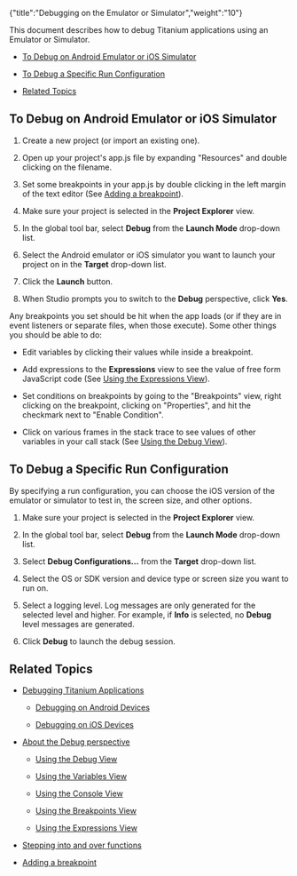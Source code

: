 {"title":"Debugging on the Emulator or Simulator","weight":"10"}

This document describes how to debug Titanium applications using an Emulator or Simulator.

* [To Debug on Android Emulator or iOS Simulator](#ToDebugonAndroidEmulatororiOSSimulator)

* [To Debug a Specific Run Configuration](#ToDebugaSpecificRunConfiguration)

* [Related Topics](#RelatedTopics)


## To Debug on Android Emulator or iOS Simulator

1. Create a new project (or import an existing one).

2. Open up your project's app.js file by expanding "Resources" and double clicking on the filename.

3. Set some breakpoints in your app.js by double clicking in the left margin of the text editor (See [Adding a breakpoint](/docs/appc/Axway_Appcelerator_Studio/Axway_Appcelerator_Studio_Guide/Web_Development/JavaScript_Development/Debugging_JavaScript/Adding_a_breakpoint/)).

4. Make sure your project is selected in the **Project Explorer** view.

5. In the global tool bar, select **Debug** from the **Launch Mode** drop-down list.

6. Select the Android emulator or iOS simulator you want to launch your project on in the **Target** drop-down list.

7. Click the **Launch** button.

8. When Studio prompts you to switch to the **Debug** perspective, click **Yes**.


Any breakpoints you set should be hit when the app loads (or if they are in event listeners or separate files, when those execute). Some other things you should be able to do:

* Edit variables by clicking their values while inside a breakpoint.

* Add expressions to the **Expressions** view to see the value of free form JavaScript code (See [Using the Expressions View](/docs/appc/Axway_Appcelerator_Studio/Axway_Appcelerator_Studio_Guide/Web_Development/JavaScript_Development/Debugging_JavaScript/About_the_Debug_perspective/Using_the_Expressions_View/)).

* Set conditions on breakpoints by going to the "Breakpoints" view, right clicking on the breakpoint, clicking on "Properties", and hit the checkmark next to "Enable Condition".

* Click on various frames in the stack trace to see values of other variables in your call stack (See [Using the Debug View](/docs/appc/Axway_Appcelerator_Studio/Axway_Appcelerator_Studio_Guide/Web_Development/JavaScript_Development/Debugging_JavaScript/About_the_Debug_perspective/Using_the_Debug_View/)).


## To Debug a Specific Run Configuration

By specifying a run configuration, you can choose the iOS version of the emulator or simulator to test in, the screen size, and other options.

1. Make sure your project is selected in the **Project Explorer** view.

2. In the global tool bar, select **Debug** from the **Launch Mode** drop-down list.

3. Select **Debug Configurations...** from the **Target** drop-down list.

4. Select the OS or SDK version and device type or screen size you want to run on.

5. Select a logging level. Log messages are only generated for the selected level and higher. For example, if **Info** is selected, no **Debug** level messages are generated.

6. Click **Debug** to launch the debug session.


## Related Topics

* [Debugging Titanium Applications](/docs/appc/Axway_Appcelerator_Studio/Axway_Appcelerator_Studio_Guide/Titanium_Development/Debugging_Titanium_Applications/)

  * [Debugging on Android Devices](/docs/appc/Axway_Appcelerator_Studio/Axway_Appcelerator_Studio_Guide/Titanium_Development/Debugging_Titanium_Applications/Debugging_on_Android_Devices/)

  * [Debugging on iOS Devices](/docs/appc/Axway_Appcelerator_Studio/Axway_Appcelerator_Studio_Guide/Titanium_Development/Debugging_Titanium_Applications/Debugging_on_iOS_Devices/)

* [About the Debug perspective](/docs/appc/Axway_Appcelerator_Studio/Axway_Appcelerator_Studio_Guide/Web_Development/JavaScript_Development/Debugging_JavaScript/About_the_Debug_perspective/)

  * [Using the Debug View](/docs/appc/Axway_Appcelerator_Studio/Axway_Appcelerator_Studio_Guide/Web_Development/JavaScript_Development/Debugging_JavaScript/About_the_Debug_perspective/Using_the_Debug_View/)

  * [Using the Variables View](/docs/appc/Axway_Appcelerator_Studio/Axway_Appcelerator_Studio_Guide/Web_Development/JavaScript_Development/Debugging_JavaScript/About_the_Debug_perspective/Using_the_Variables_View/)

  * [Using the Console View](/docs/appc/Axway_Appcelerator_Studio/Axway_Appcelerator_Studio_Guide/Web_Development/JavaScript_Development/Debugging_JavaScript/Using_the_Console_View/)

  * [Using the Breakpoints View](/docs/appc/Axway_Appcelerator_Studio/Axway_Appcelerator_Studio_Guide/Web_Development/JavaScript_Development/Debugging_JavaScript/About_the_Debug_perspective/Using_the_Breakpoints_View/)

  * [Using the Expressions View](/docs/appc/Axway_Appcelerator_Studio/Axway_Appcelerator_Studio_Guide/Web_Development/JavaScript_Development/Debugging_JavaScript/About_the_Debug_perspective/Using_the_Expressions_View/)

* [Stepping into and over functions](/docs/appc/Axway_Appcelerator_Studio/Axway_Appcelerator_Studio_Guide/Web_Development/JavaScript_Development/Debugging_JavaScript/Stepping_into_and_over_functions/)

* [Adding a breakpoint](/docs/appc/Axway_Appcelerator_Studio/Axway_Appcelerator_Studio_Guide/Web_Development/JavaScript_Development/Debugging_JavaScript/Adding_a_breakpoint/)
